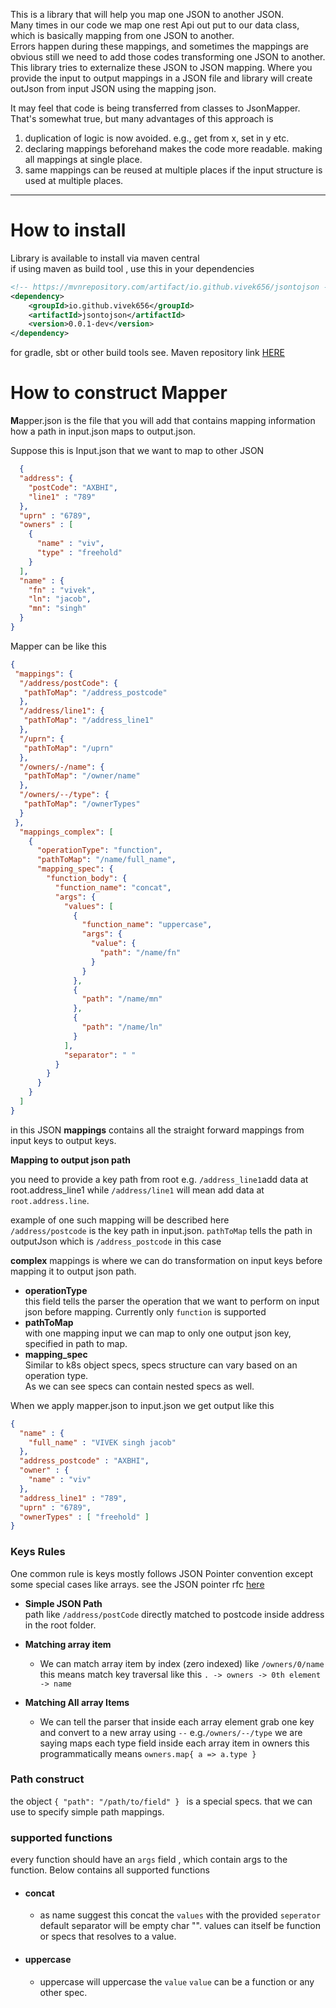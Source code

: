 This is a library that will help you map one JSON to another JSON. <Br>
Many times in our code we map one rest Api out put to our data class, which is basically mapping from one JSON to another. 
<br>
Errors happen during these mappings,
and sometimes the mappings are obvious still we need to add those codes transforming one JSON to another.<br>
This library tries to externalize these JSON to JSON mapping.
Where you provide the input to output mappings in a JSON file and library will create outJson from input JSON using the mapping json.

It may feel that code is being transferred from classes to JsonMapper.<br>
That's somewhat true, but many advantages of this approach is
1. duplication of logic is now avoided. e.g., get from x, set in y etc.
2. declaring mappings beforehand makes the code more readable. making all mappings at single place.
3. same mappings can be reused at multiple places if the input structure is used at multiple places. 

________________

# How to install
Library is available to install via maven central</br>
if using maven as build tool , use this in your dependencies

```xml
<!-- https://mvnrepository.com/artifact/io.github.vivek656/jsontojson -->
<dependency>
    <groupId>io.github.vivek656</groupId>
    <artifactId>jsontojson</artifactId>
    <version>0.0.1-dev</version>
</dependency>
```
for gradle, sbt or other build tools see.
Maven repository link [HERE](https://mvnrepository.com/artifact/io.github.vivek656/jsontojson)


# How to construct Mapper

**M**apper.json is the file that you will add that contains mapping information
how a path in input.json maps to output.json.

Suppose this is Input.json that we want to map to other JSON
```json
  {
  "address": {
    "postCode": "AXBHI",
    "line1" : "789"
  },
  "uprn" : "6789",
  "owners" : [
    {
      "name" : "viv",
      "type" : "freehold"
    }
  ],
  "name" : {
    "fn" : "vivek",
    "ln": "jacob",
    "mn": "singh"
  }
}
```

Mapper can be like this 

```json
{
 "mappings": {
  "/address/postCode": {
   "pathToMap": "/address_postcode"
  },
  "/address/line1": {
   "pathToMap": "/address_line1"
  },
  "/uprn": {
   "pathToMap": "/uprn"
  },
  "/owners/-/name": {
   "pathToMap": "/owner/name"
  },
  "/owners/--/type": {
   "pathToMap": "/ownerTypes"
  }
 },
  "mappings_complex": [
    {
      "operationType": "function",
      "pathToMap": "/name/full_name",
      "mapping_spec": {
        "function_body": {
          "function_name": "concat",
          "args": {
            "values": [
              {
                "function_name": "uppercase",
                "args": {
                  "value": {
                    "path": "/name/fn"
                  }
                }
              },
              {
                "path": "/name/mn"
              },
              {
                "path": "/name/ln"
              }
            ],
            "separator": " "
          }
        }
      }
    }
  ]
}
```
in this JSON **mappings** contains all the straight forward mappings from input keys to output keys.

**Mapping to output json path**

you need to provide a key path from root
e.g. `/address_line1`add data at root.address_line1
while `/address/line1` will mean add data at ``root.address.line``.

example of one such mapping will be described here </br>
`/address/postcode` is the key path in input.json.
`pathToMap` tells the path in outputJson which is `/address_postcode` in this case

**complex** mappings is where we can do transformation on input keys before mapping it to output json path. <br>
  - **operationType** </br>
    this field tells the parser the operation that we want to perform on input json before mapping.
    Currently only `function` is supported </b>
 - **pathToMap** </br>
    with one mapping input we can map to only one output json key, specified in path to map.</br>
 - **mapping_spec** </br>
   Similar to k8s object specs, specs structure can vary based on an operation type.</br>
   As we can see specs can contain nested specs as well.
   

When we apply mapper.json to input.json we get output like this 

```json
{
  "name" : {
    "full_name" : "VIVEK singh jacob"
  },
  "address_postcode" : "AXBHI",
  "owner" : {
    "name" : "viv"
  },
  "address_line1" : "789",
  "uprn" : "6789",
  "ownerTypes" : [ "freehold" ]
}
```
### Keys Rules
One common rule is keys mostly follows JSON Pointer convention except some 
special cases like arrays.
see the JSON pointer rfc [here](https://www.rfc-editor.org/rfc/rfc6901)

- **Simple JSON Path** </br>
path like `/address/postCode` directly matched to postcode inside address in the root folder. 

- **Matching array item** <br>
  - We can match array item by index (zero indexed)
    like `/owners/0/name` this means match key traversal like this
     ``. -> owners -> 0th element -> name``

- **Matching All array Items**
    - We can tell the parser that inside each array element grab one key and convert to a new array using `--`
        e.g.``/owners/--/type`` we are saying maps each type field inside each array item in owners
        this programmatically means ```owners.map{ a => a.type }```

### Path construct 
the object ```{ "path": "/path/to/field" } ``` is a special specs. that we can use to specify simple path mappings.

### supported functions
 every function should have an ``args`` field , which contain args to the function.
 Below contains all supported functions
- ####  concat
    - as name suggest this concat the ``values`` with the provided ``seperator`` default separator will be empty char "".
 values can itself be function or specs that resolves to a value.

- ####  uppercase
    - uppercase will uppercase the ``value``
 ``value`` can be a function or any other spec.


